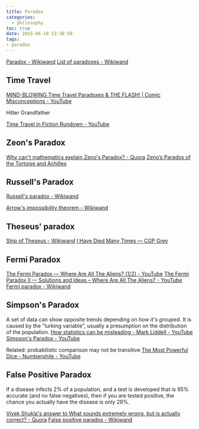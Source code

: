 ```yaml
---
title: Paradox
categories:
  - philosophy
toc: true
date: 2015-06-18 13:38:50
tags:
- paradox
---
```


[Paradox - Wikiwand](http://www.wikiwand.com/en/Paradox)
[List of paradoxes - Wikiwand](http://www.wikiwand.com/en/List_of_paradoxes)

## Time Travel

[MIND-BLOWING Time Travel Paradoxes & THE FLASH! | Comic Misconceptions - YouTube](https://www.youtube.com/watch?v=XrI7bxofcSQ&list=PLPEShH2LWsQB713OGYPQ1-v3SCuWf2uZ-)

Hilter
Grandfather

[Time Travel in Fiction Rundown - YouTube](https://www.youtube.com/watch?v=d3zTfXvYZ9s)

## Zeon's Paradox

[Why can't mathematics explain Zeno's Paradox? - Quora](http://www.quora.com/Why-cant-mathematics-explain-Zenos-Paradox)
[Zeno’s Paradox of the Tortoise and Achilles](http://platonicrealms.com/encyclopedia/zenos-paradox-of-the-tortoise-and-achilles)

## Russell's Paradox

[Russell's paradox - Wikiwand](http://www.wikiwand.com/en/Russell's_paradox)

[Arrow's impossibility theorem - Wikiwand](http://www.wikiwand.com/en/Arrow's_impossibility_theorem)

## Theseus' paradox

[Ship of Theseus - Wikiwand](http://www.wikiwand.com/en/Ship_of_Theseus)
[I Have Died Many Times — CGP Grey](http://www.cgpgrey.com/blog/i-have-died-many-times)

## Fermi Paradox

[The Fermi Paradox — Where Are All The Aliens? (1/2) - YouTube](https://www.youtube.com/watch?v=sNhhvQGsMEc&feature=youtu.be)
[The Fermi Paradox II — Solutions and Ideas – Where Are All The Aliens? - YouTube](https://www.youtube.com/watch?v=1fQkVqno-uI)
[Fermi paradox - Wikiwand](http://www.wikiwand.com/en/Fermi_paradox)

## Simpson's Paradox

A set of data can show opposite trends depending on *how it's grouped*. It is caused by the "lurking variable", usually a presumption on the distribution of the population.
[How statistics can be misleading - Mark Liddell - YouTube](https://www.youtube.com/watch?v=sxYrzzy3cq8&index=9&list=PLJicmE8fK0EiEzttYMD1zYkT-SmNf323z)
[Simpson's Paradox - YouTube](https://www.youtube.com/watch?v=ebEkn-BiW5k)

Related: probabilistic comparison may not be transitive
[The Most Powerful Dice - Numberphile - YouTube](https://www.youtube.com/watch?v=zzKGnuvX6IQ)

## False Positive Paradox

If a disease infects 2% of a population, and a test is developed that is 95% accurate (and no false negatives), then if you are tested positive, the chance you actually have the disease is only 29%.

[Vivek Shukla's answer to What sounds extremely wrong, but is actually correct? - Quora](https://www.quora.com/What-sounds-extremely-wrong-but-is-actually-correct-1/answer/Vivek-Shukla-20)
[False positive paradox - Wikiwand](https://www.wikiwand.com/en/False_positive_paradox)
